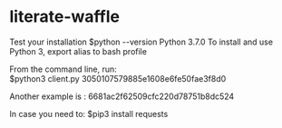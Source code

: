 # literate-waffle


Test your installation
$python --version
Python 3.7.0
To install and use Python 3, export alias to bash profile 

From the command line, run:  
$python3 client.py 3050107579885e1608e6fe50fae3f8d0

Another example is : 6681ac2f62509cfc220d78751b8dc524 

In case you need to: 
$pip3 install requests

